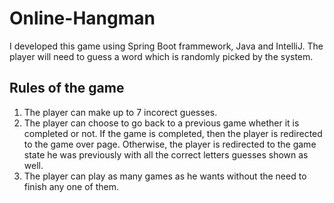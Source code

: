 # Online-Hangman
I developed this game using Spring Boot frammework, Java and IntelliJ. The player will need to guess a word which is randomly picked by the system.

## Rules of the game
1. The player can make up to 7 incorect guesses.
2. The player can choose to go back to a previous game whether it is completed or not. If the game is completed, then the player is redirected to the game over page. Otherwise, the player is redirected to the game state he was previously with all the correct letters guesses shown as well.
3. The player can play as many games as he wants without the need to finish any one of them.

